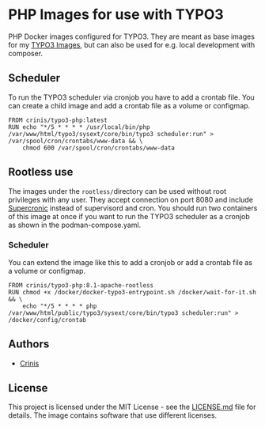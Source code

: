 # PHP Images for use with TYPO3

PHP Docker images configured for TYPO3. They are meant as base images for my [TYPO3 Images](https://github.com/crinis/typo3-docker), but can also be used for e.g. local development with composer.

## Scheduler

To run the TYPO3 scheduler via cronjob you have to add a crontab file. You can create a child image and add a crontab file as a volume or configmap.

```
FROM crinis/typo3-php:latest
RUN echo "*/5 * * * * /usr/local/bin/php /var/www/html/typo3/sysext/core/bin/typo3 scheduler:run" > /var/spool/cron/crontabs/www-data && \
    chmod 600 /var/spool/cron/crontabs/www-data
```

## Rootless use

The images under the `rootless/`directory can be used without root privileges with any user. They accept connection on port 8080 and include [Supercronic](https://github.com/aptible/supercronic) instead of supervisord and cron.
You should run two containers of this image at once if you want to run the TYPO3 scheduler as a cronjob as shown in the podman-compose.yaml.

### Scheduler

You can extend the image like this to add a cronjob or add a crontab file as a volume or configmap.

```
FROM crinis/typo3-php:8.1-apache-rootless
RUN chmod +x /docker/docker-typo3-entrypoint.sh /docker/wait-for-it.sh && \ 
    echo "*/5 * * * * php /var/www/html/public/typo3/sysext/core/bin/typo3 scheduler:run" > /docker/config/crontab
```

## Authors

* [Crinis](https://github.com/crinis)

## License

This project is licensed under the MIT License - see the [LICENSE.md](LICENSE.md) file for details. The image contains software that use different licenses.

